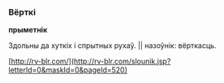 ### Вёрткі
**прыметнік**

Здольны да хуткіх і спрытных рухаў. || назоўнік: вёрткасць.

<a rel="author">[http://rv-blr.com/](http://rv-blr.com/slounik.jsp?letterId=0&maskId=0&pageId=520)</a>
